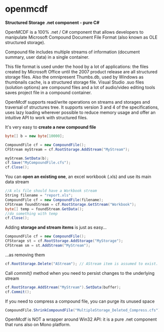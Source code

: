 # openmcdf
**Structured Storage .net component - pure C#**

OpenMCDF is a 100% .net / C# component that allows developers to manipulate Microsoft Compound Document File Format (also known as OLE structured storage). 

Compound file includes multiple streams of information (document summary, user data) in a single container. 

This file format is used under the hood by a lot of applications: the files created by Microsoft Office until the 2007 product release are all structured storage files. Also the omnipresent Thumbs.db, used by Windows as thumbnails cache, is a structured storage file. Visual Studio .suo files (solution options) are compound files and a lot of audio/video editing tools saves project file in a compound container.

OpenMcdf supports read/write operations on streams and storages and traversal of structures tree. It supports version 3 and 4 of the specifications, uses lazy loading wherever possible to reduce memory usage and offer an intuitive API to work with structured files.


It's very easy to **create a new compound file**

```C#
byte[] b = new byte[10000];

CompoundFile cf = new CompoundFile();
CFStream myStream = cf.RootStorage.AddStream("MyStream");

myStream.SetData(b);
cf.Save("MyCompoundFile.cfs");
cf.Close();
```

You can **open an existing one**, an excel workbook (.xls) and use its main data stream

```C#
//A xls file should have a Workbook stream
String filename = "report.xls";
CompoundFile cf = new CompoundFile(filename);
CFStream foundStream = cf.RootStorage.GetStream("Workbook");
byte[] temp = foundStream.GetData();
//do something with temp
cf.Close();
```

Adding **storage and stream items** is just as easy...

```C#
CompoundFile cf = new CompoundFile();
CFStorage st = cf.RootStorage.AddStorage("MyStorage");
CFStream sm = st.AddStream("MyStream");
```
...as removing them

```C#
cf.RootStorage.Delete("AStream"); // AStream item is assumed to exist.
```

Call *commit()* method when you need to persist changes to the underlying stream

```C#
cf.RootStorage.AddStream("MyStream").SetData(buffer);
cf.Commit();
```

If you need to compress a compound file, you can purge its unused space

```C#
CompoundFile.ShrinkCompoundFile("MultipleStorage_Deleted_Compress.cfs"); 
```

OpenMcdf is NOT a wrapper around Win32 API: it is a pure .net component that runs also on Mono platform.
